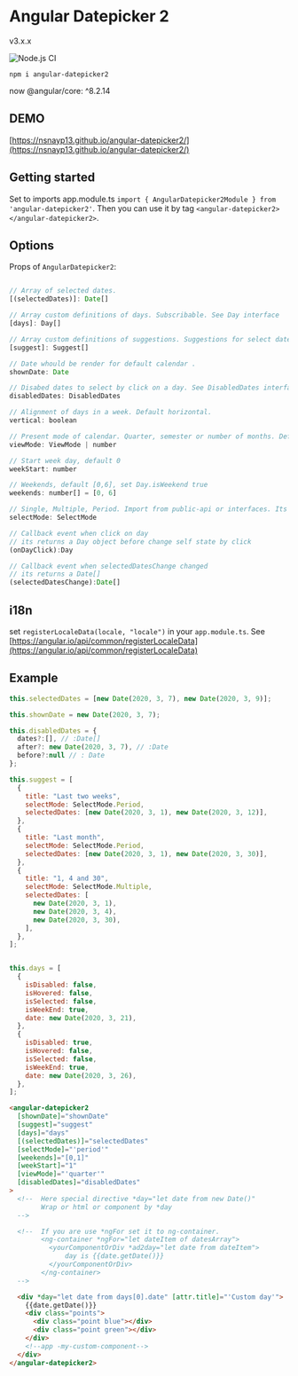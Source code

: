 # Angular Datepicker 2

v3.x.x

![Node.js CI](https://github.com/nsnayp13/angular-datepicker2/workflows/Node.js%20CI/badge.svg)

`npm i angular-datepicker2`

now @angular/core: ^8.2.14

## DEMO

[https://nsnayp13.github.io/angular-datepicker2/](https://nsnayp13.github.io/angular-datepicker2/)

## Getting started

Set to imports app.module.ts `import { AngularDatepicker2Module } from 'angular-datepicker2'`. Then you can use it by tag `<angular-datepicker2></angular-datepicker2>`.

## Options

Props of `AngularDatepicker2`:

```javascript

// Array of selected dates.
[(selectedDates)]: Date[]

// Array custom definitions of days. Subscribable. See Day interface
[days]: Day[]

// Array custom definitions of suggestions. Suggestions for select dates
[suggest]: Suggest[]

// Date whould be render for default calendar .
shownDate: Date

// Disabed dates to select by click on a day. See DisabledDates interface. Suggest select work
disabledDates: DisabledDates

// Alignment of days in a week. Default horizontal.
vertical: boolean

// Present mode of calendar. Quarter, semester or number of months. Default 1. Import from public-api or interfaces. Its enum
viewMode: ViewMode | number

// Start week day, default 0
weekStart: number

// Weekends, default [0,6], set Day.isWeekend true
weekends: number[] = [0, 6]

// Single, Multiple, Period. Import from public-api or interfaces. Its enum
selectMode: SelectMode

// Callback event when click on day
// its returns a Day object before change self state by click
(onDayClick):Day

// Callback event when selectedDatesChange changed
// its returns a Date[]
(selectedDatesChange):Date[]
```

## i18n

set `registerLocaleData(locale, "locale")` in your `app.module.ts`. See [https://angular.io/api/common/registerLocaleData](https://angular.io/api/common/registerLocaleData)

## Example

```javascript
this.selectedDates = [new Date(2020, 3, 7), new Date(2020, 3, 9)];

this.shownDate = new Date(2020, 3, 7);

this.disabledDates = {
  dates?:[], // :Date[]
  after?: new Date(2020, 3, 7), // :Date
  before?:null // : Date
};

this.suggest = [
  {
    title: "Last two weeks",
    selectMode: SelectMode.Period,
    selectedDates: [new Date(2020, 3, 1), new Date(2020, 3, 12)],
  },
  {
    title: "Last month",
    selectMode: SelectMode.Period,
    selectedDates: [new Date(2020, 3, 1), new Date(2020, 3, 30)],
  },
  {
    title: "1, 4 and 30",
    selectMode: SelectMode.Multiple,
    selectedDates: [
      new Date(2020, 3, 1),
      new Date(2020, 3, 4),
      new Date(2020, 3, 30),
    ],
  },
];


this.days = [
  {
    isDisabled: false,
    isHovered: false,
    isSelected: false,
    isWeekEnd: true,
    date: new Date(2020, 3, 21),
  },
  {
    isDisabled: true,
    isHovered: false,
    isSelected: false,
    isWeekEnd: true,
    date: new Date(2020, 3, 26),
  },
];
```

```html
<angular-datepicker2
  [shownDate]="shownDate"
  [suggest]="suggest"
  [days]="days"
  [(selectedDates)]="selectedDates"
  [selectMode]="'period'"
  [weekends]="[0,1]"
  [weekStart]="1"
  [viewMode]="'quarter'"
  [disabledDates]="disabledDates"
>
  <!--  Here special directive *day="let date from new Date()"
        Wrap or html or component by *day
  -->

  <!--  If you are use *ngFor set it to ng-container. 
        <ng-container *ngFor="let dateItem of datesArray">
          <yourComponentOrDiv *ad2day="let date from dateItem">
              day is {{date.getDate()}}
          </yourComponentOrDiv>
        </ng-container>
  -->

  <div *day="let date from days[0].date" [attr.title]="'Custom day'">
    {{date.getDate()}}
    <div class="points">
      <div class="point blue"></div>
      <div class="point green"></div>
    </div>
    <!--app -my-custom-component-->
  </div>
</angular-datepicker2>
```
